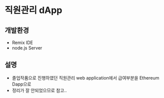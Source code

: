 # 직원관리 dApp

## 개발환경
- Remix IDE
- node.js Server

## 설명
- 졸업작품으로 진행하였던 직원관리 web application에서 급여부분을 Ethereum Dapp으로 
- 정리가 잘 안되었으므로 참고..
